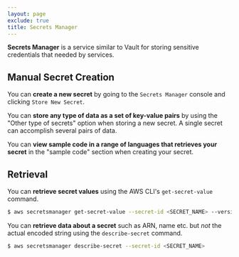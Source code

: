 ```yaml
---
layout: page
exclude: true
title: Secrets Manager
---
```


**Secrets Manager** is a service similar to Vault for storing sensitive credentials that needed by services.

## Manual Secret Creation

You can **create a new secret** by going to the `Secrets Manager` console and clicking `Store New Secret`.

You can **store any type of data as a set of key-value pairs** by using the "Other type of secrets" option when storing a new secret. A single secret can accomplish several pairs of data.

You can **view sample code in a range of languages that retrieves your secret** in the "sample code" section when creating your secret.

## Retrieval

You can **retrieve secret values** using the AWS CLI's `get-secret-value` command.
```bash
$ aws secretsmanager get-secret-value --secret-id <SECRET_NAME> --version-stage AWSCURRENT
```

You can **retrieve data about a secret** such as ARN, name etc. but *not* the actual encoded string using the `describe-secret` command.
```bash
$ aws secretsmanager describe-secret --secret-id <SECRET_NAME>
```
<!--stackedit_data:
eyJoaXN0b3J5IjpbLTExNDg3NTc2ODMsLTkwNDk3MDQ2LC0xMD
Y0MTg0Mzg2XX0=
-->